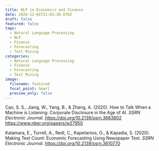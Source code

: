 ```yaml
---
title: NLP in Economics and Finance
date: 2020-12-01T21:03:50.676Z
draft: false
featured: false
tags:
  - Natural Language Processing
  - NLP
  - Finance
  - Forecasting
  - Text Mining
categories:
  - Natural Language Processing
  - Finance
  - Forecasting
  - Text Mining
image:
  filename: featured
  focal_point: Smart
  preview_only: false
---
```

Cao, S. S., Jiang, W., Yang, B., & Zhang, A. (2020). How to Talk When a Machine is Listening: Corporate Disclosure in the Age of AI. *SSRN Electronic Journal*. <https://doi.org/10.2139/ssrn.3683802> <https://www.nber.org/papers/w27950>

Kalamara, E., Turrell, A., Redl, C., Kapetanios, G., & Kapadia, S. (2020). Making Text Count: Economic Forecasting Using Newspaper Text. *SSRN Electronic Journal*. <https://doi.org/10.2139/ssrn.3610770>